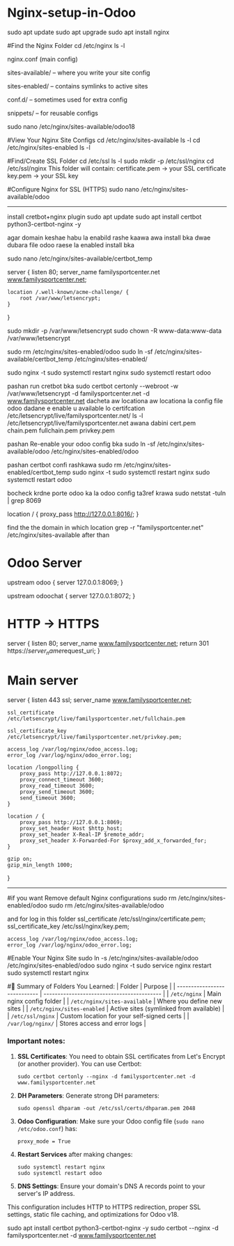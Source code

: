 # Nginx-setup-in-Odoo
sudo apt update
sudo apt upgrade
sudo apt install nginx


#Find the Nginx Folder
cd /etc/nginx
ls -l

nginx.conf (main config)

sites-available/ – where you write your site config

sites-enabled/ – contains symlinks to active sites

conf.d/ – sometimes used for extra config

snippets/ – for reusable configs


sudo nano /etc/nginx/sites-available/odoo18

#View Your Nginx Site Configs
cd /etc/nginx/sites-available
ls -l
cd /etc/nginx/sites-enabled
ls -l

#Find/Create SSL Folder
cd /etc/ssl
ls -l
sudo mkdir -p /etc/ssl/nginx
cd /etc/ssl/nginx
This folder will contain:
certificate.pem → your SSL certificate
key.pem → your SSL key


#Configure Nginx for SSL (HTTPS)
sudo nano /etc/nginx/sites-available/odoo

----------------------------------

install cretbot+nginx plugin
sudo apt update
sudo apt install certbot python3-certbot-nginx -y

agar domain keshae habu la enabild rashe kaawa awa install bka dwae dubara file odoo raese la enabled install bka

sudo nano /etc/nginx/sites-available/certbot_temp

server {
    listen 80;
    server_name familysportcenter.net www.familysportcenter.net;

    location /.well-known/acme-challenge/ {
        root /var/www/letsencrypt;
    }
}


sudo mkdir -p /var/www/letsencrypt
sudo chown -R www-data:www-data /var/www/letsencrypt

sudo rm /etc/nginx/sites-enabled/odoo
sudo ln -sf /etc/nginx/sites-available/certbot_temp /etc/nginx/sites-enabled/

sudo nginx -t
sudo systemctl restart nginx
sudo systemctl restart odoo


pashan run cretbot bka
sudo certbot certonly --webroot -w /var/www/letsencrypt -d familysportcenter.net -d www.familysportcenter.net 
dacheta aw locationa aw locationa la config file odoo dadane e enable u available  lo certifcation
/etc/letsencrypt/live/familysportcenter.net/
ls -l /etc/letsencrypt/live/familysportcenter.net 
awana dabini
cert.pem
chain.pem
fullchain.pem
privkey.pem

pashan Re-enable your odoo config bka 
sudo ln -sf /etc/nginx/sites-available/odoo /etc/nginx/sites-enabled/odoo


pashan certbot confi rashkawa 
sudo rm /etc/nginx/sites-enabled/certbot_temp
sudo nginx -t
sudo systemctl restart nginx
sudo systemctl restart odoo

 bocheck krdne porte odoo ka la odoo config ta3ref krawa 
 sudo netstat -tuln | grep 8069

 location / {
    proxy_pass http://127.0.0.1:8016/;
}




find the the domain in which location 
grep -r "familysportcenter.net" /etc/nginx/sites-available
after than


# Odoo Server
upstream odoo {
    server 127.0.0.1:8069;
}

upstream odoochat {
    server 127.0.0.1:8072;
}

# HTTP -> HTTPS
server {
    listen 80;
    server_name www.familysportcenter.net;
    return 301 https://$server_name$request_uri;
}


# Main server
server {
    listen 443 ssl;
    server_name www.familysportcenter.net;

    ssl_certificate /etc/letsencrypt/live/familysportcenter.net/fullchain.pem

    ssl_certificate_key /etc/letsencrypt/live/familysportcenter.net/privkey.pem;

    access_log /var/log/nginx/odoo_access.log;
    error_log /var/log/nginx/odoo_error.log;

    location /longpolling {
        proxy_pass http://127.0.0.1:8072;
        proxy_connect_timeout 3600;
        proxy_read_timeout 3600;
        proxy_send_timeout 3600;
        send_timeout 3600;
    }

    location / {
        proxy_pass http://127.0.0.1:8069;
        proxy_set_header Host $http_host;
        proxy_set_header X-Real-IP $remote_addr;
        proxy_set_header X-Forwarded-For $proxy_add_x_forwarded_for;
    }

    gzip on;
    gzip_min_length 1000;
}

----------------------------------------
#if you want Remove default Nginx configurations
sudo rm /etc/nginx/sites-enabled/odoo
sudo rm /etc/nginx/sites-available/odoo

and for log in this folder 
 ssl_certificate /etc/ssl/nginx/certificate.pem;
    ssl_certificate_key /etc/ssl/nginx/key.pem;

    access_log /var/log/nginx/odoo_access.log;
    error_log /var/log/nginx/odoo_error.log;


#Enable Your Nginx Site
sudo ln -s /etc/nginx/sites-available/odoo /etc/nginx/sites-enabled/odoo
sudo nginx -t
sudo service nginx restart
sudo systemctl restart nginx



#📁 Summary of Folders You Learned:
| Folder                       | Purpose                                    |
| ---------------------------- | ------------------------------------------ |
| `/etc/nginx`                 | Main nginx config folder                   |
| `/etc/nginx/sites-available` | Where you define new sites                 |
| `/etc/nginx/sites-enabled`   | Active sites (symlinked from available)    |
| `/etc/ssl/nginx`             | Custom location for your self-signed certs |
| `/var/log/nginx/`            | Stores access and error logs               |





### Important notes:

1. **SSL Certificates**: You need to obtain SSL certificates from Let's Encrypt (or another provider). You can use Certbot:
   ```
   sudo certbot certonly --nginx -d familysportcenter.net -d www.familysportcenter.net
   ```

2. **DH Parameters**: Generate strong DH parameters:
   ```
   sudo openssl dhparam -out /etc/ssl/certs/dhparam.pem 2048
   ```

3. **Odoo Configuration**: Make sure your Odoo config file (`sudo nano /etc/odoo.conf`) has:
   ```
   proxy_mode = True
   ```

4. **Restart Services** after making changes:
   ```
   sudo systemctl restart nginx
   sudo systemctl restart odoo
   ```

5. **DNS Settings**: Ensure your domain's DNS A records point to your server's IP address.

This configuration includes HTTP to HTTPS redirection, proper SSL settings, static file caching, and optimizations for Odoo v18.




sudo apt install certbot python3-certbot-nginx -y
sudo certbot --nginx -d familysportcenter.net -d www.familysportcenter.net
